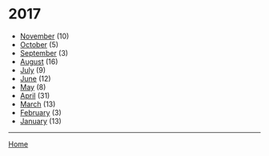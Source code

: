 # 2017

  * [November](./2017-11.md) (10)
  * [October](./2017-10.md) (5)
  * [September](./2017-09.md) (3)
  * [August](./2017-08.md) (16)
  * [July](./2017-07.md) (9)
  * [June](./2017-06.md) (12)
  * [May](./2017-05.md) (8)
  * [April](./2017-04.md) (31)
  * [March](./2017-03.md) (13)
  * [February](./2017-02.md) (3)
  * [January](./2017-01.md) (13)

----

[Home](../)
